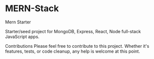 # MERN-Stack
 Mern Starter

Starter/seed project for MongoDB, Express, React, Node full-stack JavaScript apps.

Contributions
Please feel free to contribute to this project. Whether it's features, tests, or code cleanup, any help is welcome at this point.
